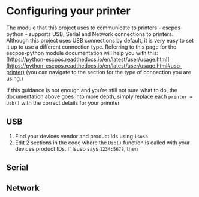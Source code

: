 # Configuring your printer
The module that this project uses to communicate to printers - escpos-python - supports USB, Serial and Network connections to printers.
Although this project uses USB connections by default, it is very easy to set it up to use a different connection type.
Referring to this page for the escpos-python module documentation will help you with this: [https://python-escpos.readthedocs.io/en/latest/user/usage.html](https://python-escpos.readthedocs.io/en/latest/user/usage.html#usb-printer)
(you can navigate to the section for the type of connection you are using.)

If this guidance is not enough and you're still not sure what to do, the documentation above goes into more depth, simply replace each `printer = Usb()` with the correct details for your prinnter
## USB
1. Find your devices vendor and product ids using `lsusb`
2. Edit 2 sections in the code where the `Usb()` function is called with your devices product IDs. If lsusb says `1234:5678`, then
## Serial
## Network

